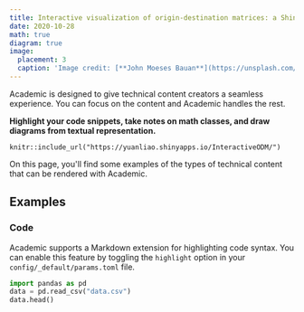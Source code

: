 ```yaml
---
title: Interactive visualization of origin-destination matrices: a Shiny app and how to
date: 2020-10-28
math: true
diagram: true
image:
  placement: 3
  caption: 'Image credit: [**John Moeses Bauan**](https://unsplash.com/photos/OGZtQF8iC0g)'
---
```


Academic is designed to give technical content creators a seamless experience. You can focus on the content and Academic handles the rest.

**Highlight your code snippets, take notes on math classes, and draw diagrams from textual representation.**
```{r out.width='100%', echo=FALSE}
knitr::include_url("https://yuanliao.shinyapps.io/InteractiveODM/")
```

On this page, you'll find some examples of the types of technical content that can be rendered with Academic.

## Examples

### Code

Academic supports a Markdown extension for highlighting code syntax. You can enable this feature by toggling the `highlight` option in your `config/_default/params.toml` file.


```python
import pandas as pd
data = pd.read_csv("data.csv")
data.head()
```
